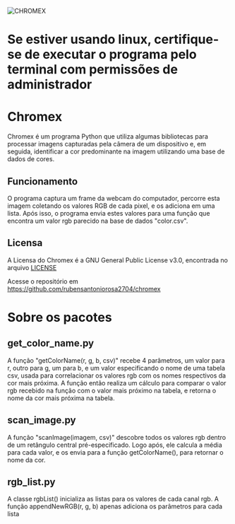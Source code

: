 ![CHROMEX](https://user-images.githubusercontent.com/86082354/226200929-89bed69a-20b1-47ec-a894-c3a507ae15b5.png)

<h1>Se estiver usando linux, certifique-se de executar o programa pelo terminal com permissões de administrador</h1>

<h1>Chromex</h1>
Chromex é um programa Python que utiliza algumas bibliotecas para processar imagens capturadas pela câmera de um dispositivo e, em seguida, identificar a cor predominante na imagem utilizando uma base de dados de cores.

<h2>Funcionamento</h2>
O programa captura um frame da webcam do computador, percorre esta imagem coletando os valores RGB de cada pixel, e os adiciona em uma lista.
Após isso, o programa envia estes valores para uma função que encontra um valor rgb parecido na base de dados "color.csv".

<h2>Licensa</h2>
A Licensa do Chromex é a GNU General Public License v3.0, encontrada no arquivo <a target="_blank" href="https://github.com/LazyMarine2704/chromex/blob/main/LICENSE.txt">LICENSE</a>

Acesse o repositório em https://github.com/rubensantoniorosa2704/chromex

<h1>Sobre os pacotes</h1>

<h2>get_color_name.py</h2>
A função "getColorName(r, g, b, csv)" recebe 4 parâmetros, um valor para r, outro para g, um para b, e um valor especificando o nome de uma tabela csv, usada para correlacionar os valores rgb com os nomes respectivos da cor mais próxima. A função então realiza um cálculo para comparar o valor rgb recebido na função com o valor mais próximo na tabela, e retorna o nome da cor mais próxima na tabela.

<h2>scan_image.py</h2>
A função "scanImage(imagem, csv)" descobre todos os valores rgb dentro de um retângulo central pré-especificado. Logo após, ele calcula a média para cada valor, e os envia para a função getColorName(), para retornar o nome da cor.

<h2>rgb_list.py</h2>
A classe rgbList() inicializa as listas para os valores de cada canal rgb. A função appendNewRGB(r, g, b) apenas adiciona os parâmetros para cada lista 